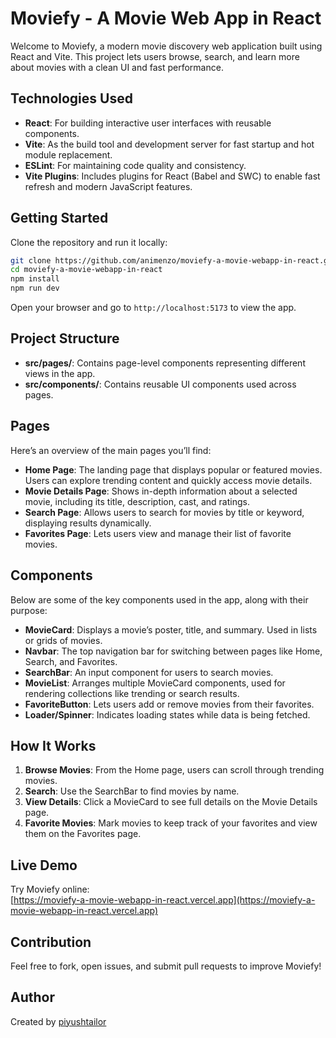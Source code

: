 # Moviefy - A Movie Web App in React

Welcome to Moviefy, a modern movie discovery web application built using React and Vite. This project lets users browse, search, and learn more about movies with a clean UI and fast performance.

## Technologies Used

- **React**: For building interactive user interfaces with reusable components.
- **Vite**: As the build tool and development server for fast startup and hot module replacement.
- **ESLint**: For maintaining code quality and consistency.
- **Vite Plugins**: Includes plugins for React (Babel and SWC) to enable fast refresh and modern JavaScript features.

## Getting Started

Clone the repository and run it locally:

```sh
git clone https://github.com/animenzo/moviefy-a-movie-webapp-in-react.git
cd moviefy-a-movie-webapp-in-react
npm install
npm run dev
```

Open your browser and go to `http://localhost:5173` to view the app.

## Project Structure

- **src/pages/**: Contains page-level components representing different views in the app.
- **src/components/**: Contains reusable UI components used across pages.

## Pages

Here’s an overview of the main pages you’ll find:

- **Home Page**: The landing page that displays popular or featured movies. Users can explore trending content and quickly access movie details.
- **Movie Details Page**: Shows in-depth information about a selected movie, including its title, description, cast, and ratings.
- **Search Page**: Allows users to search for movies by title or keyword, displaying results dynamically.
- **Favorites Page**: Lets users view and manage their list of favorite movies.

## Components

Below are some of the key components used in the app, along with their purpose:

- **MovieCard**: Displays a movie’s poster, title, and summary. Used in lists or grids of movies.
- **Navbar**: The top navigation bar for switching between pages like Home, Search, and Favorites.
- **SearchBar**: An input component for users to search movies.
- **MovieList**: Arranges multiple MovieCard components, used for rendering collections like trending or search results.
- **FavoriteButton**: Lets users add or remove movies from their favorites.
- **Loader/Spinner**: Indicates loading states while data is being fetched.

## How It Works

1. **Browse Movies**: From the Home page, users can scroll through trending movies.
2. **Search**: Use the SearchBar to find movies by name.
3. **View Details**: Click a MovieCard to see full details on the Movie Details page.
4. **Favorite Movies**: Mark movies to keep track of your favorites and view them on the Favorites page.

## Live Demo

Try Moviefy online:  
[https://moviefy-a-movie-webapp-in-react.vercel.app](https://moviefy-a-movie-webapp-in-react.vercel.app)

## Contribution

Feel free to fork, open issues, and submit pull requests to improve Moviefy!

## Author

Created by [piyushtailor](https://github.com/animenzo)

